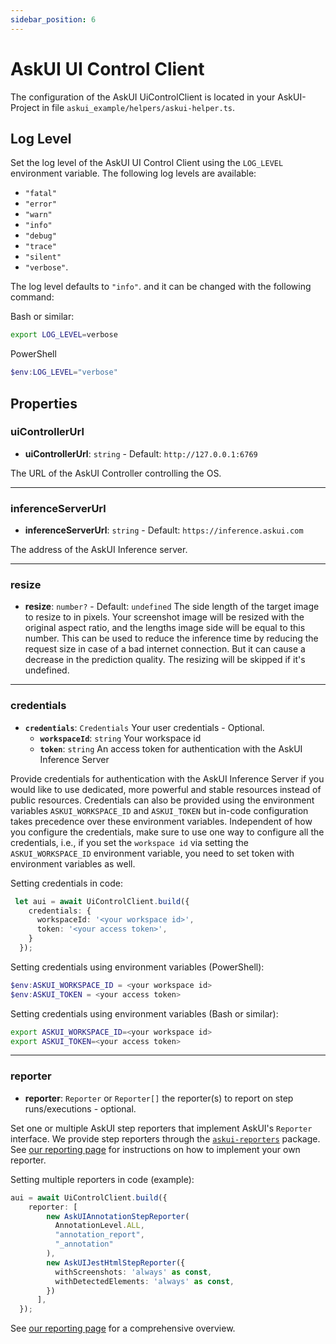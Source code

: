 ```yaml
---
sidebar_position: 6
---
```


# AskUI UI Control Client

The configuration of the AskUI UiControlClient is located in your AskUI-Project in file `askui_example/helpers/askui-helper.ts`.

## Log Level

Set the log level of the AskUI UI Control Client using the `LOG_LEVEL` environment variable.
The following log levels are available:

- `"fatal"`
- `"error"`
- `"warn"`
- `"info"`
- `"debug"`
- `"trace"`
- `"silent"`
- `"verbose"`.

The log level defaults to `"info"`. and it can be changed with the following command:

Bash or similar:

```bash
export LOG_LEVEL=verbose
```

PowerShell

 ```powershell
$env:LOG_LEVEL="verbose"
```

## Properties

### uiControllerUrl

- **uiControllerUrl**: `string` - Default: `http://127.0.0.1:6769`

The URL of the AskUI Controller controlling the OS.
___

### inferenceServerUrl

- **inferenceServerUrl**: `string` - Default: `https://inference.askui.com`

The address of the AskUI Inference server.
___

### resize

- **resize**: `number?` - Default: `undefined`
  The side length of the target image to resize to in pixels. Your screenshot image will be resized with the original aspect ratio, and the lengths image side will be equal to this number. This can be used to reduce the inference time by reducing the request size in case of a bad internet connection. But it can cause a decrease in the prediction quality.
  The resizing will be skipped if it's undefined.

___

### credentials

- **`credentials`**: `Credentials` Your user credentials - Optional.
  - **`workspaceId`**: `string` Your workspace id
  - **`token`**: `string` An access token for authentication with the AskUI Inference Server

Provide credentials for authentication with the AskUI Inference Server if you would like to use dedicated, more powerful and stable resources instead of public resources. Credentials can also be provided using the environment variables `ASKUI_WORKSPACE_ID` and `ASKUI_TOKEN` but in-code configuration takes precedence over these environment variables. Independent of how you configure the credentials, make sure to use one way to configure all the credentials, i.e., if you set the `workspace id` via setting the `ASKUI_WORKSPACE_ID` environment variable, you need to set token with environment variables as well.

Setting credentials in code:

```typescript
 let aui = await UiControlClient.build({
    credentials: {
      workspaceId: '<your workspace id>',
      token: '<your access token>',
    }
  });
```

Setting credentials using environment variables (PowerShell):

```powershell
$env:ASKUI_WORKSPACE_ID = <your workspace id>
$env:ASKUI_TOKEN = <your access token>
```

Setting credentials using environment variables (Bash or similar):

```bash
export ASKUI_WORKSPACE_ID=<your workspace id>
export ASKUI_TOKEN=<your access token>
```

___

### reporter

- **reporter**: `Reporter` or `Reporter[]` the reporter(s) to report on step runs/executions - optional.

Set one or multiple AskUI step reporters that implement AskUI's `Reporter` interface. We provide step reporters through the [`askui-reporters`](https://github.com/askui/askui-reporters) package. See [our reporting page](../../general/05-Integrations/reporting.md#implement-your-own-reporter) for instructions on how to implement your own reporter.

Setting multiple reporters in code (example):

```typescript
aui = await UiControlClient.build({
    reporter: [
        new AskUIAnnotationStepReporter(
          AnnotationLevel.ALL,
          "annotation_report",
          "_annotation"
        ),
        new AskUIJestHtmlStepReporter({
          withScreenshots: 'always' as const,
          withDetectedElements: 'always' as const,
        })
      ],
  });
```

See [our reporting page](../../general/05-Integrations/reporting.md) for a comprehensive overview.

